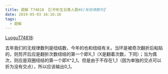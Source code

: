 ```yaml
---
title: 题解 T74818 【[开昕生日愚人题#6]有规律数列】
date: 2019-05-03 16:16:16
tags: 
  - 题解
---
```


[LuoguT74818](https://www.luogu.org/problemnew/show/T74818):

去年我们的无规律数列是纽结数，今年的也和纽结有关。当环是被奇次翻折后粘贴的，则剪开后应是翻折次数纽结的第一个即X_1（X是翻着次数，下同）；当为偶次，则应是双圈纽结的第一个即X^2_1。但是由于不存在1_1（因为单独的交点可以折为没有交点），所以应该输出0_1。